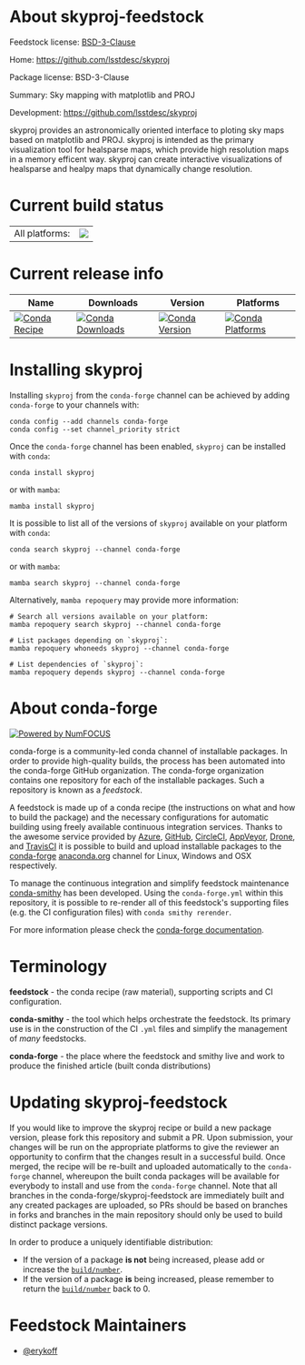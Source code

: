 About skyproj-feedstock
=======================

Feedstock license: [BSD-3-Clause](https://github.com/conda-forge/skyproj-feedstock/blob/main/LICENSE.txt)

Home: https://github.com/lsstdesc/skyproj

Package license: BSD-3-Clause

Summary: Sky mapping with matplotlib and PROJ

Development: https://github.com/lsstdesc/skyproj

skyproj provides an astronomically oriented interface to
ploting sky maps based on matplotlib and PROJ. skyproj is
intended as the primary visualization tool for healsparse
maps, which provide high resolution maps in a memory efficent way.
skyproj can create interactive visualizations of healsparse and
healpy maps that dynamically change resolution.


Current build status
====================


<table><tr><td>All platforms:</td>
    <td>
      <a href="https://dev.azure.com/conda-forge/feedstock-builds/_build/latest?definitionId=14995&branchName=main">
        <img src="https://dev.azure.com/conda-forge/feedstock-builds/_apis/build/status/skyproj-feedstock?branchName=main">
      </a>
    </td>
  </tr>
</table>

Current release info
====================

| Name | Downloads | Version | Platforms |
| --- | --- | --- | --- |
| [![Conda Recipe](https://img.shields.io/badge/recipe-skyproj-green.svg)](https://anaconda.org/conda-forge/skyproj) | [![Conda Downloads](https://img.shields.io/conda/dn/conda-forge/skyproj.svg)](https://anaconda.org/conda-forge/skyproj) | [![Conda Version](https://img.shields.io/conda/vn/conda-forge/skyproj.svg)](https://anaconda.org/conda-forge/skyproj) | [![Conda Platforms](https://img.shields.io/conda/pn/conda-forge/skyproj.svg)](https://anaconda.org/conda-forge/skyproj) |

Installing skyproj
==================

Installing `skyproj` from the `conda-forge` channel can be achieved by adding `conda-forge` to your channels with:

```
conda config --add channels conda-forge
conda config --set channel_priority strict
```

Once the `conda-forge` channel has been enabled, `skyproj` can be installed with `conda`:

```
conda install skyproj
```

or with `mamba`:

```
mamba install skyproj
```

It is possible to list all of the versions of `skyproj` available on your platform with `conda`:

```
conda search skyproj --channel conda-forge
```

or with `mamba`:

```
mamba search skyproj --channel conda-forge
```

Alternatively, `mamba repoquery` may provide more information:

```
# Search all versions available on your platform:
mamba repoquery search skyproj --channel conda-forge

# List packages depending on `skyproj`:
mamba repoquery whoneeds skyproj --channel conda-forge

# List dependencies of `skyproj`:
mamba repoquery depends skyproj --channel conda-forge
```


About conda-forge
=================

[![Powered by
NumFOCUS](https://img.shields.io/badge/powered%20by-NumFOCUS-orange.svg?style=flat&colorA=E1523D&colorB=007D8A)](https://numfocus.org)

conda-forge is a community-led conda channel of installable packages.
In order to provide high-quality builds, the process has been automated into the
conda-forge GitHub organization. The conda-forge organization contains one repository
for each of the installable packages. Such a repository is known as a *feedstock*.

A feedstock is made up of a conda recipe (the instructions on what and how to build
the package) and the necessary configurations for automatic building using freely
available continuous integration services. Thanks to the awesome service provided by
[Azure](https://azure.microsoft.com/en-us/services/devops/), [GitHub](https://github.com/),
[CircleCI](https://circleci.com/), [AppVeyor](https://www.appveyor.com/),
[Drone](https://cloud.drone.io/welcome), and [TravisCI](https://travis-ci.com/)
it is possible to build and upload installable packages to the
[conda-forge](https://anaconda.org/conda-forge) [anaconda.org](https://anaconda.org/)
channel for Linux, Windows and OSX respectively.

To manage the continuous integration and simplify feedstock maintenance
[conda-smithy](https://github.com/conda-forge/conda-smithy) has been developed.
Using the ``conda-forge.yml`` within this repository, it is possible to re-render all of
this feedstock's supporting files (e.g. the CI configuration files) with ``conda smithy rerender``.

For more information please check the [conda-forge documentation](https://conda-forge.org/docs/).

Terminology
===========

**feedstock** - the conda recipe (raw material), supporting scripts and CI configuration.

**conda-smithy** - the tool which helps orchestrate the feedstock.
                   Its primary use is in the construction of the CI ``.yml`` files
                   and simplify the management of *many* feedstocks.

**conda-forge** - the place where the feedstock and smithy live and work to
                  produce the finished article (built conda distributions)


Updating skyproj-feedstock
==========================

If you would like to improve the skyproj recipe or build a new
package version, please fork this repository and submit a PR. Upon submission,
your changes will be run on the appropriate platforms to give the reviewer an
opportunity to confirm that the changes result in a successful build. Once
merged, the recipe will be re-built and uploaded automatically to the
`conda-forge` channel, whereupon the built conda packages will be available for
everybody to install and use from the `conda-forge` channel.
Note that all branches in the conda-forge/skyproj-feedstock are
immediately built and any created packages are uploaded, so PRs should be based
on branches in forks and branches in the main repository should only be used to
build distinct package versions.

In order to produce a uniquely identifiable distribution:
 * If the version of a package **is not** being increased, please add or increase
   the [``build/number``](https://docs.conda.io/projects/conda-build/en/latest/resources/define-metadata.html#build-number-and-string).
 * If the version of a package **is** being increased, please remember to return
   the [``build/number``](https://docs.conda.io/projects/conda-build/en/latest/resources/define-metadata.html#build-number-and-string)
   back to 0.

Feedstock Maintainers
=====================

* [@erykoff](https://github.com/erykoff/)

